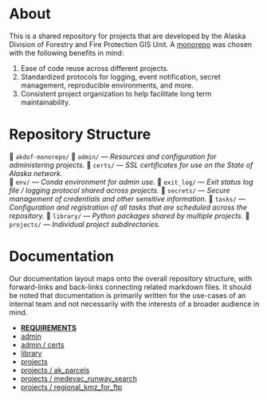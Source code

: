 # About
This is a shared repository for projects that are developed by the Alaska Division of Forestry and Fire Protection GIS Unit. A [monorepo](https://en.wikipedia.org/wiki/Monorepo) was chosen with the following benefits in mind:
1. Ease of code reuse across different projects.
2. Standardized protocols for logging, event notification, secret management, reproducible environments, and more.
3. Consistent project organization to help facilitate long term maintainability.

# Repository Structure
📁 `akdof-monorepo/`
  📁 `admin/` — *Resources and configuration for administering projects.*
    📁 `certs/` — *SSL certificates for use on the State of Alaska network.*  
    📁 `env/` — *Conda environment for admin use.* 
    📁 `exit_log/` — *Exit status log file / logging protocol shared across projects.*
    📁 `secrets/` — *Secure management of credentials and other sensitive information.*
    📁 `tasks/` — *Configuration and registration of all tasks that are scheduled across the repository.*
  📁 `library/` — *Python packages shared by multiple projects.*
  📁 `projects/` — *Individual project subdirectories.*
		

# Documentation
Our documentation layout maps onto the overall repository structure, with forward-links and back-links connecting related markdown files. It should be noted that documentation is primarily written for the use-cases of an internal team and not necessarily with the interests of a broader audience in mind.

- [**REQUIREMENTS**](REQUIREMENTS.md)
- [admin](admin/README.md)
- [admin / certs](admin/certs/README.md)
- [library](library/README.md)
- [projects](projects/README.md)
- [projects / ak_parcels](projects/ak_parcels/README.md) 
- [projects / medevac_runway_search](projects/medevac_runway_search/README.md)
- [projects / regional_kmz_for_ftp](projects/regional_kmz_for_ftp/README.md)